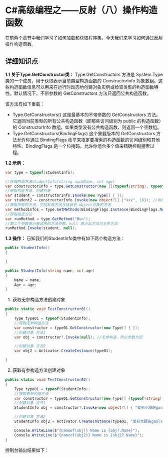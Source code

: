 # C#高级编程之——反射（八）操作构造函数

在前两个章节中我们学习了如何加载和获取程序集，今天我们来学习如何通过反射操作构造函数。

## 详细知识点

**1.1 关于Type.GetConstructor类：**
Type.GetConstructors 方法是 System.Type 类的一个成员，用于获取表示当前类型构造函数的 ConstructorInfo 对象数组。这些构造函数信息可以用来在运行时动态地创建对象实例或检查类型的构造函数特性。默认情况下，不带参数的 GetConstructors 方法只返回公共构造函数。

该方法有如下重载：

- Type.GetConstructors()
  这是最基本的不带参数的 GetConstructors 方法。它返回当前类型的所有公共构造函数（即那些访问级别为 public 的构造函数）的 ConstructorInfo 数组。如果类型没有公共构造函数，则返回一个空数组。
- Type.GetConstructors(BindingFlags)
  这个重载版本的 GetConstructors 方法允许你通过 BindingFlags 枚举来指定要搜索的构造函数的访问级别和其他特性。BindingFlags 是一个位掩码，允许你组合多个值来精确控制搜索过程。

**1.2 示例：**

```csharp
var type = typeof(studentInfo);

//获取构造方法studentInfo(string nickName, int age)
var constructorInfo = type.GetConstructor(new []{typeof(string), typeof(int)});
//根据构造方法，创建对象
var student = constructorInfo.Invoke(new Type[] { });
var student2 = constructorInfo.Invoke(new object?[] {"xxx", 18}); //有参
//获取所有的方法，包括私有方法与继承至 object对象的方法
var methodInfos = type.GetMethods(BindingFlags.Instance|BindingFlags.NonPub1ic);
//获取指定方法
var runMethod = type.GetMethod("Run");
//第二个参数表示被调用的方法参数，null 表示此方法为无参方法
runMethod.Invoke(student, null);

```

**1.3 操作：**
已知我们的StudentInfo类中有如下两个构造方法：

```csharp
public StudentInfo()
{

}

public StudentInfo(string name, int age)
{
    Name = name;
    Age = age;
}
```

1. 获取无参构造方法创建对象

```csharp
public static void TestConstructor01()
{
    Type type01 = typeof(StudentInfo);
    //获取无参构造方法
    var constructor = type01.GetConstructor(new Type[] { });
    //创建对象 方法1
    var obj = constructor?.Invoke(null); //无参构造，所以参数为空

    //创建对象 方法2
    var obj2 = Activator.CreateInstance(type01);

}
```

2. 获取有参构造方法创建对象

```csharp
public static void TestConstructor02()
{
    Type type01 = typeof(StudentInfo);
    //获取有参构造方法
    var constructor = type01.GetConstructor(new Type[] {typeof(string),typeof(int)}); //需要指定构造方法参数的类型
    //创建对象 方法1
    StudentInfo obj = constructor?.Invoke(new object?[] { "爱莉小跟班gaolx", 18 }) as StudentInfo; //指定参数的值

    //创建对象 方法2
    StudentInfo obj2 = Activator.CreateInstance(type01, "爱莉大跟班gaolx", 19) as StudentInfo;

    Console.WriteLine($"{nameof(obj)} Name is {obj?.Name}");
    Console.WriteLine($"{nameof(obj2)} Name is {obj2?.Name}");
}
```

控制台输出结果如下：
